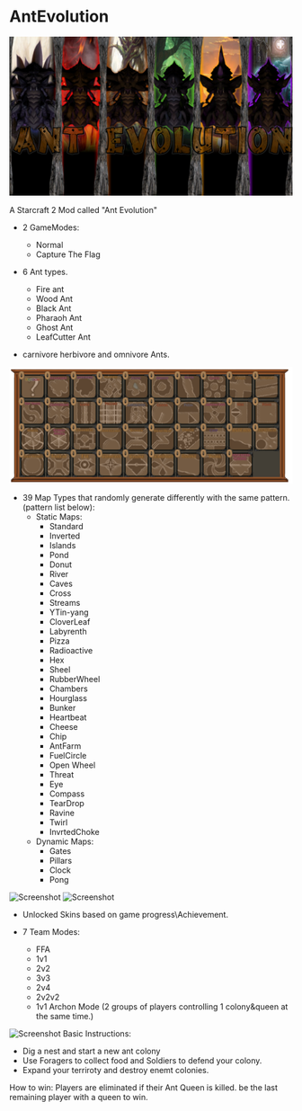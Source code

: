 # AntEvolution
![Screenshot](https://github.com/TheElephant-dev/AntEvolution/blob/main/Images/LoadingScreen.png)

A Starcraft 2 Mod called "Ant Evolution"

- 2 GameModes:
  - Normal
  - Capture The Flag

- 6 Ant types.
  - Fire ant
  - Wood Ant
  - Black Ant
  - Pharaoh Ant
  - Ghost Ant
  - LeafCutter Ant

- carnivore herbivore and omnivore Ants.

![Screenshot](https://github.com/TheElephant-dev/AntEvolution/blob/main/Images/MapTypes.png)
- 39 Map Types that randomly generate differently with the same pattern. (pattern list below):
  - Static Maps:
    - Standard
    - Inverted
    - Islands
    - Pond
    - Donut
    - River
    - Caves
    - Cross
    - Streams
    - YTin-yang
    - CloverLeaf
    - Labyrenth
    - Pizza
    - Radioactive
    - Hex
    - Sheel
    - RubberWheel
    - Chambers
    - Hourglass
    - Bunker
    - Heartbeat
    - Cheese
    - Chip
    - AntFarm
    - FuelCircle
    - Open Wheel
    - Threat
    - Eye
    - Compass
    - TearDrop
    - Ravine
    - Twirl
    - InvrtedChoke
  - Dynamic Maps:
    - Gates
    - Pillars
    - Clock
    - Pong


![Screenshot](https://github.com/TheElephant-dev/AntEvolution/blob/main/Images/Screenshots/UnitSkinsExample.png)
![Screenshot](https://github.com/TheElephant-dev/AntEvolution/blob/main/Images/Screenshots/CustomModelsExamle.png)
- Unlocked Skins based on game progress\Achievement.


- 7 Team Modes:
  - FFA
  - 1v1
  - 2v2
  - 3v3
  - 2v4
  - 2v2v2
  - 1v1 Archon Mode (2 groups of players controlling 1 colony&queen at the same time.)



![Screenshot](https://github.com/TheElephant-dev/AntEvolution/blob/main/Images/Screenshots/GameStartDig.png)
Basic Instructions:
- Dig a nest and start a new ant colony
- Use Foragers to collect food and Soldiers to defend your colony.
- Expand your terriroty and destroy enemt colonies.

How to win:
Players are eliminated if their Ant Queen is killed. be the last remaining player with a queen to win.
